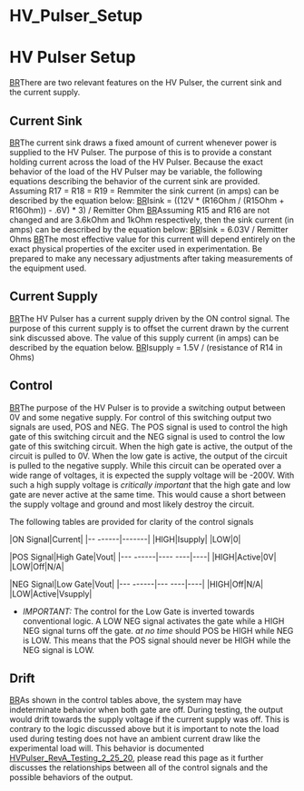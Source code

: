 # HV_Pulser_Setup
# HV Pulser Setup
[BR](BR.md)There are two relevant features on the HV Pulser, the current sink and the current supply.

## Current Sink
[BR](BR.md)The current sink draws a fixed amount of current whenever power is supplied to the HV Pulser. The purpose of this is to provide a constant holding current across the load of the HV Pulser. Because the exact behavior of the load of the HV Pulser may be variable, the following equations describing the behavior of the current sink are provided. Assuming R17 = R18 = R19 = Remmiter the sink current (in amps) can be described by the equation below:
[BR](BR.md)Isink = ((12V * (R16Ohm / (R15Ohm + R16Ohm)) - .6V) * 3) / Remitter Ohm
[BR](BR.md)Assuming R15 and R16 are not changed and are 3.6kOhm and 1kOhm respectively, then the sink current (in amps) can be described by the equation below:
[BR](BR.md)Isink = 6.03V / Remitter Ohms
[BR](BR.md)The most effective value for this current will depend entirely on the exact physical properties of the exciter used in experimentation. Be prepared to make any necessary adjustments after taking measurements of the equipment used.


## Current Supply
[BR](BR.md)The HV Pulser has a current supply driven by the ON control signal. The purpose of this current supply is to offset the current drawn by the current sink discussed above. The value of this supply current (in amps) can be described by the equation below.
[BR](BR.md)Isupply = 1.5V / (resistance of R14 in Ohms)

## Control
[BR](BR.md)The purpose of the HV Pulser is to provide a switching output between 0V and some negative supply. For control of this switching output two signals are used, POS and NEG. The POS signal is used to control the high gate of this switching circuit and the NEG signal is used to control the low gate of this switching circuit. When the high gate is active, the output of the circuit is pulled to 0V. When the low gate is active, the output of the circuit is pulled to the negative supply. While this circuit can be operated over a wide range of voltages, it is expected the supply voltage will be -200V. With such a high supply voltage is *critically important* that the high gate and low gate are never active at the same time. This would cause a short between the supply voltage and ground and most likely destroy the circuit.

The following tables are provided for clarity of the control signals

|ON Signal|Current|
|-- ------|-------|
|HIGH|Isupply|
|LOW|0|


|POS Signal|High Gate|Vout|
|--- ------|---- ----|----|
|HIGH|Active|0V|
|LOW|Off|N/A|


|NEG Signal|Low Gate|Vout|
|--- ------|--- ----|----|
|HIGH|Off|N/A|
|LOW|Active|Vsupply|

 * *IMPORTANT:* The control for the Low Gate is inverted towards conventional logic. A LOW NEG signal activates the gate while a HIGH NEG signal turns off the gate. *at no time* should POS be HIGH while NEG is LOW. This means that the POS signal should never be HIGH while the NEG signal is LOW.

## Drift
[BR](BR.md)As shown in the control tables above, the system may have indeterminate behavior when both gate are off. During testing, the output would drift towards the supply voltage if the current supply was off. This is contrary to the logic discussed above but it is important to note the load used during testing does not have an ambient current draw like the experimental load will. This behavior is documented [HVPulser_RevA_Testing_2_25_20](ohm), please read this page as it further discusses the relationships between all of the control signals and the possible behaviors of the output.
